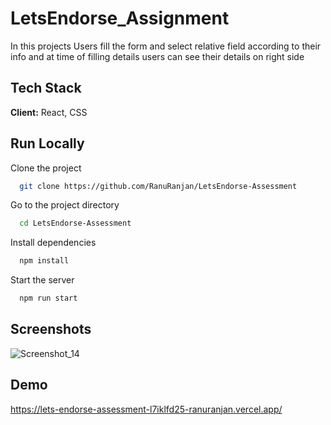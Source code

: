 
# LetsEndorse_Assignment

In this projects Users fill the form and select relative field according to their info and at time of filling details users can see their details on right side


## Tech Stack

**Client:** React, CSS





## Run Locally

Clone the project

```bash
  git clone https://github.com/RanuRanjan/LetsEndorse-Assessment
```

Go to the project directory

```bash
  cd LetsEndorse-Assessment

```

Install dependencies

```bash
  npm install
```

Start the server

```bash
  npm run start
```


## Screenshots

![Screenshot_14](https://user-images.githubusercontent.com/53153822/154213988-39f7e6ce-a356-4c60-8ae9-03dbc7b57ca0.jpg)


## Demo
https://lets-endorse-assessment-l7iklfd25-ranuranjan.vercel.app/
